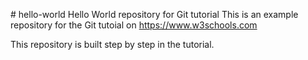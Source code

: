 \# hello-world
Hello World repository for Git tutorial
This is an   example repository for the Git tutoial on https://www.w3schools.com

This repository is built step by step in the tutorial. 